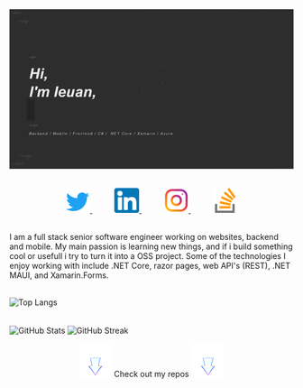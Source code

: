 <div align="center">
<img src="https://raw.githubusercontent.com/IeuanWalker/IeuanWalker/master/Images/Profile.gif"  alt="Header image" />
</div>
<br/>
<p align="center">
  <a href="https://twitter.com/IeuanTWalker">
    <img  alt="Ieuan Walker | Twitter" width="44px" src="https://raw.githubusercontent.com/IeuanWalker/IeuanWalker/master/Images/Social/twitter.png" />
  </a>
  &nbsp;
  &nbsp;
  &nbsp;
  &nbsp;
  &nbsp;
  <a href="https://www.linkedin.com/in/ieuanwalker/">
    <img  alt="Ieuan Walker | Linkedin" width="44px" src="https://raw.githubusercontent.com/IeuanWalker/IeuanWalker/master/Images/Social/linkedin.png" />
  </a>
   &nbsp;
  &nbsp;
  &nbsp;
  &nbsp;
  &nbsp;
  <a href="https://www.instagram.com/ieuan.walker">
    <img alt="Ieuan Walker | Instagram" width="44px" src="https://raw.githubusercontent.com/IeuanWalker/IeuanWalker/master/Images/Social/instagram.png" />
  </a>
     &nbsp;
  &nbsp;
  &nbsp;
  &nbsp;
  &nbsp;
  <a href="https://stackoverflow.com/users/4353708/ieuanw?tab=profile">
    <img alt="Ieuan Walker | Stack overflow" width="44px" src="https://raw.githubusercontent.com/IeuanWalker/IeuanWalker/master/Images/Social/stackoverflow.png" />
  </a>
</p>

<br/>
I am a full stack senior software engineer working on websites, backend and mobile. My main passion is learning new things, and if i build something cool or usefull i try to turn it into a OSS project. Some of the technologies I enjoy working with include .NET Core, razor pages, web API's (REST),  .NET MAUI, and Xamarin.Forms. 

<br/>
<br/>

![Top Langs](https://github-readme-stats.vercel.app/api/top-langs/?username=IeuanWalker&title_color=08FDD8&icon_color=79ff97&text_color=9f9f9f&bg_color=171717&langs_count=10&hide=java,ruby,dockerfile)
<br/>
<br/>

<div>
  <img align="center" alt="GitHub Stats" width="49%" src="https://github-readme-stats.vercel.app/api?username=ieuanwalker&count_private=true&include_all_commits=true&show_icons=true&title_color=08FDD8&icon_color=08FDD8&bg_color=171717&text_color=fff">
  <img align="center" alt="GitHub Streak" width="49%" src="https://github-readme-streak-stats.herokuapp.com?user=IeuanWalker&border=FFFFFF&sideNums=FFFFFF&theme=tokyonight_duo&background=171717&stroke=08FDD8&ring=08FDD8&fire=DD9400&sideLabels=FFFFFF&currStreakLabel=FFFFFF&dates=727272&currStreakNum=FFFFFF&)](https://git.io/streak-stats">
</div>




<p align="center">
<img height="60px" src="https://raw.githubusercontent.com/IeuanWalker/IeuanWalker/master/Images/Icons/down-arrow.gif" /> 
Check out my repos 
<img height="60px" src="https://raw.githubusercontent.com/IeuanWalker/IeuanWalker/master/Images/Icons/down-arrow.gif" />
</p>
